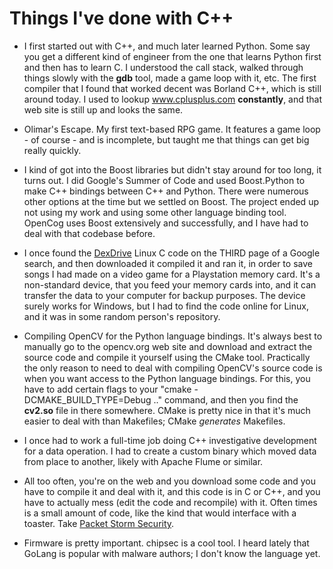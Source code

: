 # Things I've done with C++

- I first started out with C++, and much later learned Python.  Some say you get a different kind of engineer from the one that learns Python first and then has to learn C.  I understood the call stack, walked through things slowly with the **gdb** tool, made a game loop with it, etc.  The first compiler that I found that worked decent was Borland C++, which is still around today.  I used to lookup www.cplusplus.com **constantly**, and that web site is still up and looks the same.

- Olimar's Escape.  My first text-based RPG game.  It features a game loop - of course - and is incomplete, but taught me that things can get big really quickly.

- I kind of got into the Boost libraries but didn't stay around for too long, it turns out.  I did Google's Summer of Code and used Boost.Python to make C++ bindings between C++ and Python.  There were numerous other options at the time but we settled on Boost.  The project ended up not using my work and using some other language binding tool.  OpenCog uses Boost extensively and successfully, and I have had to deal with that codebase before.

- I once found the [DexDrive](https://github.com/fbriere/linux-dexdrive) Linux C code on the THIRD page of a Google search, and then downloaded it compiled it and ran it, in order to save songs I had made on a video game for a Playstation memory card.  It's a non-standard device, that you feed your memory cards into, and it can transfer the data to your computer for backup purposes.  The device surely works for Windows, but I had to find the code online for Linux, and it was in some random person's repository.

- Compiling OpenCV for the Python language bindings.  It's always best to manually go to the opencv.org web site and download and extract the source code and compile it yourself using the CMake tool.  Practically the only reason to need to deal with compiling OpenCV's source code is when you want access to the Python language bindings.  For this, you have to add certain flags to your "cmake -DCMAKE_BUILD_TYPE=Debug .." command, and then you find the **cv2.so** file in there somewhere.  CMake is pretty nice in that it's much easier to deal with than Makefiles; CMake _generates_ Makefiles.

- I once had to work a full-time job doing C++ investigative development for a data operation.  I had to create a custom binary which moved data from place to another, likely with Apache Flume or similar.

- All too often, you're on the web and you download some code and you have to compile it and deal with it, and this code is in C or C++, and you have to actually mess (edit the code and recompile) with it.  Often times is a small amount of code, like the kind that would interface with a toaster.  Take [Packet Storm Security](https://www.packetstormsecurity.com/).

- Firmware is pretty important.  chipsec is a cool tool.  I heard lately that GoLang is popular with malware authors; I don't know the language yet.

